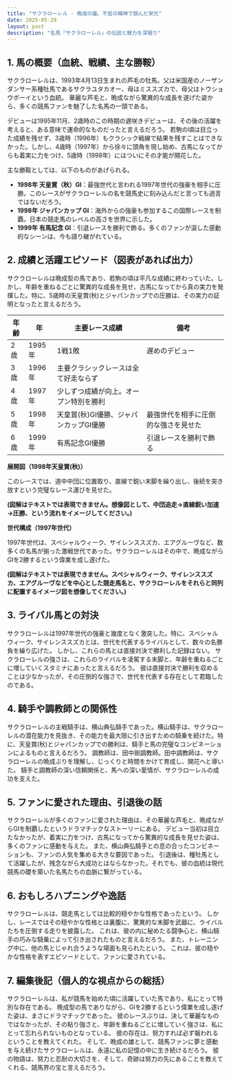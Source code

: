 ```yaml
---
title: "サクラローレル - 晩成の雄、不屈の精神で掴んだ栄光"
date: 2025-05-29
layout: post
description: "名馬『サクラローレル』の伝説と魅力を深堀り"
---
```


## 1. 馬の概要（血統、戦績、主な勝鞍）

サクラローレルは、1993年4月13日生まれの芦毛の牡馬。父は米国産のノーザンダンサー系種牡馬であるサクラユタカオー、母はミススズカで、母父はトウショウボーイという血統。  華麗な芦毛と、晩成ながら驚異的な成長を遂げた姿から、多くの競馬ファンを魅了した名馬の一頭である。

デビューは1995年11月、2歳時のこの時期の遅咲きデビューは、その後の活躍を考えると、ある意味で運命的なものだったと言えるだろう。  若駒の頃は目立った成績を残せず、3歳時（1996年）もクラシック戦線で結果を残すことはできなかった。しかし、4歳時（1997年）から徐々に頭角を現し始め、古馬になってからも着実に力をつけ、5歳時（1998年）にはついにその才能が開花した。

主な勝鞍としては、以下のものがあげられる。

* **1998年 天皇賞（秋）GI**：最強世代と言われる1997年世代の強豪を相手に圧勝。このレースがサクラローレルの名を競馬史に刻み込んだと言っても過言ではないだろう。
* **1998年 ジャパンカップ GI**：海外からの強豪も参加するこの国際レースを制覇。日本の競走馬のレベルの高さを世界に示した。
* **1999年 有馬記念 GI**：引退レースを勝利で飾る。多くのファンが涙した感動的なシーンは、今も語り継がれている。


## 2. 成績と活躍エピソード（図表があれば出力）

サクラローレルは晩成型の馬であり、若駒の頃は平凡な成績に終わっていた。しかし、年齢を重ねるごとに驚異的な成長を見せ、古馬になってから真の実力を発揮した。特に、5歳時の天皇賞(秋)とジャパンカップでの圧勝は、その実力の証明となったと言えるだろう。

| 年齢 | 年 | 主要レース成績 | 備考 |
|---|---|---|---|
| 2歳 | 1995年 | 1戦1敗 | 遅めのデビュー |
| 3歳 | 1996年 | 主要クラシックレースは全て好走ならず |  |
| 4歳 | 1997年 | 少しずつ成績が向上。オープン特別を勝利 |  |
| 5歳 | 1998年 | 天皇賞(秋)GI優勝、ジャパンカップGI優勝 |  最強世代を相手に圧倒的な強さを見せた |
| 6歳 | 1999年 | 有馬記念GI優勝 | 引退レースを勝利で飾る |


**展開図（1998年天皇賞(秋)）**

このレースでは、道中中団に位置取り、直線で鋭い末脚を繰り出し、後続を突き放すという完璧なレース運びを見せた。


**(図解はテキストでは表現できません。想像図として、中団追走→直線鋭い加速→圧勝、という流れをイメージしてください。)**


**世代構成（1997年世代）**

1997年世代は、スペシャルウィーク、サイレンススズカ、エアグルーヴなど、数多くの名馬が揃った激戦世代であった。サクラローレルはその中で、晩成ながらGIを2勝するという偉業を成し遂げた。


**(図解はテキストでは表現できません。スペシャルウィーク、サイレンススズカ、エアグルーヴなどを中心とした競走馬名と、サクラローレルをそれらと同列に配置するイメージ図を想像してください。)**


## 3. ライバル馬との対決

サクラローレルは1997年世代の強豪と幾度となく激突した。特に、スペシャルウィーク、サイレンススズカとは、世代を代表するライバルとして、数々の名勝負を繰り広げた。  しかし、これらの馬とは直接対決で勝利した記録はない。  サクラローレルの強さは、これらのライバルを凌駕する末脚と、年齢を重ねるごとに増していくスタミナにあったと言えるだろう。  彼は直接対決で勝利を収めることは少なかったが、その圧倒的な強さで、世代を代表する存在として君臨したのである。


## 4. 騎手や調教師との関係性

サクラローレルの主戦騎手は、横山典弘騎手であった。横山騎手は、サクラローレルの潜在能力を見抜き、その能力を最大限に引き出すための騎乗を続けた。特に、天皇賞(秋)とジャパンカップでの勝利は、騎手と馬の完璧なコンビネーションによるものと言えるだろう。  調教師は、田中剛調教師。田中調教師は、サクラローレルの晩成ぶりを理解し、じっくりと時間をかけて育成し、開花へと導いた。  騎手と調教師の深い信頼関係と、馬への深い愛情が、サクラローレルの成功を支えた。


## 5. ファンに愛された理由、引退後の話

サクラローレルが多くのファンに愛された理由は、その華麗な芦毛と、晩成ながらGIを制覇したというドラマチックなストーリーにある。  デビュー当初は目立たなかったが、着実に力をつけ、古馬になってから驚異的な成長を見せた姿は、多くのファンに感動を与えた。  また、横山典弘騎手との息の合ったコンビネーションも、ファンの人気を集める大きな要因であった。  引退後は、種牡馬として活躍したが、残念ながら大成功とはならなかった。それでも、彼の血統は現代競馬の礎を築いた名馬たちの血脈に繋がっている。


## 6. おもしろハプニングや逸話

サクラローレルは、競走馬としては比較的穏やかな性格であったという。  しかし、レースではその穏やかな性格とは裏腹に、驚異的な末脚を武器に、ライバルたちを圧倒する走りを披露した。  これは、彼の内に秘めたる闘争心と、横山騎手の巧みな騎乗によって引き出されたものと言えるだろう。  また、トレーニング中に、他の馬とじゃれ合うような場面も見られたという。  これは、彼の穏やかな性格を表すエピソードとして、ファンに愛されている。


## 7. 編集後記（個人的な視点からの総括）

サクラローレルは、私が競馬を始めた頃に活躍していた馬であり、私にとって特別な存在である。  晩成型の馬でありながら、GIを2勝するという偉業を成し遂げた姿は、まさにドラマチックであった。  彼のレースぶりは、決して華麗なものではなかったが、その粘り強さと、年齢を重ねるごとに増していく強さは、私にとって忘れられないものとなっている。  彼の存在は、努力すれば必ず報われるということを教えてくれた。  そして、晩成の雄として、競馬ファンに夢と感動を与え続けたサクラローレルは、永遠に私の記憶の中に生き続けるだろう。  彼の物語は、努力と忍耐の大切さを、そして、奇跡は努力の先にあることを教えてくれる、競馬界の宝と言えるだろう。
